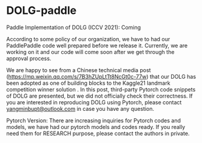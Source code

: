 # DOLG-paddle
Paddle Implementation of DOLG (ICCV 2021): Coming 


According to some policy of our organization, we have to had our PaddlePaddle code well prepared before we release it. Currently, we are working on it and our code will come soon after we get through the approval process. 


We are happy to see from a Chinese technical media post (https://mp.weixin.qq.com/s/7B3hZUpLtTt8NcGt0c-77w) that our DOLG has been adopted as one of building blocks to the Kaggle21 landmark competition winner solution . In this post, third-party Pytorch code snippets of DOLG are presented, but we did not officially check their correctness. If you are interested in reproducing DOLG using Pytorch, please contact yangminbupt@outlook.com in case you have any question.

Pytorch Version: There are increasing inquiries for Pytorch codes and models,  we have had our pytorch models and codes ready.  If you really need them for RESEARCH purpose,  please contact the authors in private.
